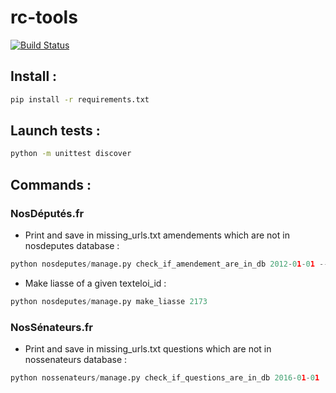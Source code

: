 # rc-tools

[![Build Status](https://travis-ci.org/fmassot/rc-tools.svg)](https://travis-ci.org/fmassot/rc-tools)

## Install :
```bash
pip install -r requirements.txt
```

## Launch tests :

```bash
python -m unittest discover
```

## Commands :

### NosDéputés.fr

 * Print and save in missing_urls.txt amendements which are not in nosdeputes database :

```python
python nosdeputes/manage.py check_if_amendement_are_in_db 2012-01-01 --end-date 2015-01-01
```

 * Make liasse of a given texteloi_id : 

```python
python nosdeputes/manage.py make_liasse 2173
```

### NosSénateurs.fr

 * Print and save in missing_urls.txt questions which are not in nossenateurs database :

```python
python nossenateurs/manage.py check_if_questions_are_in_db 2016-01-01
```